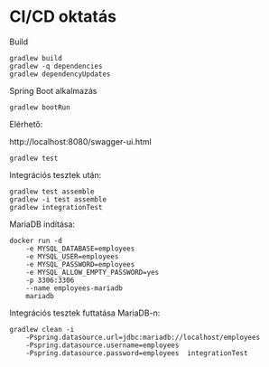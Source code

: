 # CI/CD oktatás

Build

```
gradlew build
gradlew -q dependencies 
gradlew dependencyUpdates
```

Spring Boot alkalmazás

```
gradlew bootRun
```

Elérhető:

http://localhost:8080/swagger-ui.html

```
gradlew test
```

Integrációs tesztek után:

```
gradlew test assemble
gradlew -i test assemble
gradlew integrationTest
```

MariaDB indítása:

```
docker run -d   
    -e MYSQL_DATABASE=employees    
    -e MYSQL_USER=employees    
    -e MYSQL_PASSWORD=employees    
    -e MYSQL_ALLOW_EMPTY_PASSWORD=yes   
    -p 3306:3306      
    --name employees-mariadb
    mariadb
```

Integrációs tesztek futtatása MariaDB-n:

```
gradlew clean -i 
    -Pspring.datasource.url=jdbc:mariadb://localhost/employees 
    -Pspring.datasource.username=employees 
    -Pspring.datasource.password=employees  integrationTest
```
